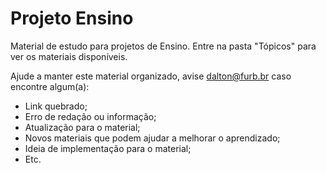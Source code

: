 # Projeto Ensino

Material de estudo para projetos de Ensino. Entre na pasta "Tópicos" para ver os materiais disponíveis.

Ajude a manter este material organizado, avise [dalton@furb.br](mailto:dalton@furb.br) caso encontre algum(a):

- Link quebrado;
- Erro de redação ou informação;
- Atualização para o material;  
- Novos materiais que podem ajudar a melhorar o aprendizado;
- Ideia de implementação para o material;
- Etc.
